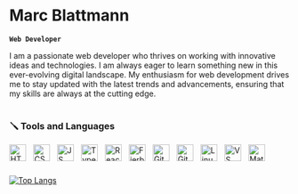 <link rel="stylesheet" type='text/css' href="https://cdn.jsdelivr.net/gh/devicons/devicon@latest/devicon.min.css" />

# Marc Blattmann

**`Web Developer`**

I am a passionate web developer who thrives on working with innovative ideas and technologies. I am always eager to learn something new in this ever-evolving digital landscape. My enthusiasm for web development drives me to stay updated with the latest trends and advancements, ensuring that my skills are always at the cutting edge.

#

### 🪛 Tools and Languages

<img align="left" alt="HTML" width="30px" style="padding-right:10px;" src="https://cdn.iconscout.com/icon/free/png-512/free-html-3628838-3030115.png?f=webp&w=256" />
<img align="left" alt="CSS" width="30px" style="padding-right:10px;" src="https://cdn.iconscout.com/icon/free/png-512/free-css-131-722685.png?f=webp&w=256" />
<img align="left" alt="JS" width="30px" style="padding-right:10px;" src="https://cdn.iconscout.com/icon/free/png-512/free-javascript-3521515-2945018.png?f=webp&w=256" />
<img align="left" alt="TypeScript" width="30px" style="padding-right:10px;" src="https://cdn.jsdelivr.net/gh/devicons/devicon@latest/icons/typescript/typescript-original.svg" />
<img align="left" alt="React" width="30px" style="padding-right:10px;" src="https://cdn.iconscout.com/icon/free/png-512/free-react-3-1175109.png?f=webp&w=256" />
<img align="left" alt="Fierbase" width="30px" style="padding-right:10px;" src="https://cdn.iconscout.com/icon/free/png-512/free-firebase-3521427-2944871.png?f=webp&w=256" />
<img align="left" alt="Git" width="30px" style="padding-right:10px;" src="https://cdn.iconscout.com/icon/free/png-512/free-git-17-1175218.png?f=webp&w=256" />
<img align="left" alt="GitHub" width="30px" style="padding-right:10px;" src="https://cdn.iconscout.com/icon/free/png-512/free-github-1521500-1288242.png?f=webp&w=256" />
<img align="left" alt="Linux" width="30px" style="padding-right:10px;" src="https://cdn.iconscout.com/icon/free/png-512/free-linux-21-1174928.png?f=webp&w=256" />
<img align="left" alt="VS Code" width="30px" style="padding-right:10px;" src="https://cdn.jsdelivr.net/gh/devicons/devicon@latest/icons/vscode/vscode-original.svg" />
<img align="left" alt="Materialui" width="30px" style="padding-right:10px;" src="https://cdn.jsdelivr.net/gh/devicons/devicon@latest/icons/materialui/materialui-original.svg" />
<br />

#
[![Top Langs](https://github-readme-stats.vercel.app/api/top-langs/?username=Stardo0&layout=donut-vertical)](https://github.com/Stardo0/github-readme-stats)

